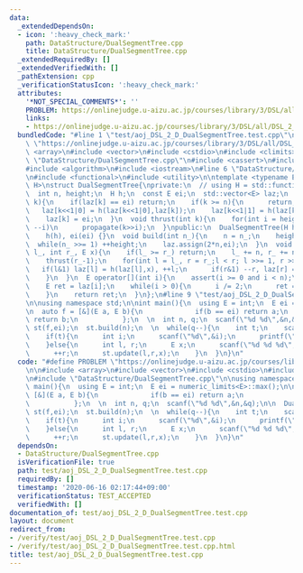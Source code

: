 ```yaml
---
data:
  _extendedDependsOn:
  - icon: ':heavy_check_mark:'
    path: DataStructure/DualSegmentTree.cpp
    title: DataStructure/DualSegmentTree.cpp
  _extendedRequiredBy: []
  _extendedVerifiedWith: []
  _pathExtension: cpp
  _verificationStatusIcon: ':heavy_check_mark:'
  attributes:
    '*NOT_SPECIAL_COMMENTS*': ''
    PROBLEM: https://onlinejudge.u-aizu.ac.jp/courses/library/3/DSL/all/DSL_2_D
    links:
    - https://onlinejudge.u-aizu.ac.jp/courses/library/3/DSL/all/DSL_2_D
  bundledCode: "#line 1 \"test/aoj_DSL_2_D_DualSegmentTree.test.cpp\"\n#define PROBLEM\
    \ \"https://onlinejudge.u-aizu.ac.jp/courses/library/3/DSL/all/DSL_2_D\"\n\n#include\
    \ <array>\n#include <vector>\n#include <cstdio>\n#include <climits>\n\n#line 1\
    \ \"DataStructure/DualSegmentTree.cpp\"\n#include <cassert>\n#include <numeric>\n\
    #include <algorithm>\n#include <iostream>\n#line 6 \"DataStructure/DualSegmentTree.cpp\"\
    \n#include <functional>\n#include <utility>\n\ntemplate <typename E, typename\
    \ H>\nstruct DualSegmentTree{\nprivate:\n  // using H = std::function<E(E,E)>;\n\
    \  int n, height;\n  H h;\n  const E ei;\n  std::vector<E> laz;\n  void propagate(int\
    \ k){\n    if(laz[k] == ei) return;\n    if(k >= n){\n      return;\n    }\n \
    \   laz[k<<1|0] = h(laz[k<<1|0],laz[k]);\n    laz[k<<1|1] = h(laz[k<<1|1],laz[k]);\n\
    \    laz[k] = ei;\n  }\n  void thrust(int k){\n    for(int i = height; i >= 0;\
    \ --i)\n      propagate(k>>i);\n  }\npublic:\n  DualSegmentTree(H h, E ei) :\n\
    \    h(h), ei(ei) {}\n  void build(int n_){\n    n = n_;\n    height = 2;\n  \
    \  while(n_ >>= 1) ++height;\n    laz.assign(2*n,ei);\n  }\n  void update(int\
    \ l_, int r_, E x){\n    if(l_ >= r_) return;\n    l_ += n, r_ += n;\n    thrust(l_);\n\
    \    thrust(r_-1);\n    for(int l = l_, r = r_;l < r; l >>= 1, r >>= 1){\n   \
    \   if(l&1) laz[l] = h(laz[l],x), ++l;\n      if(r&1) --r, laz[r] = h(laz[r],x);\n\
    \    }\n  }\n  E operator[](int i){\n    assert(i >= 0 and i < n);\n    i += n;\n\
    \    E ret = laz[i];\n    while(i > 0){\n      i /= 2;\n      ret = h(ret,laz[i]);\n\
    \    }\n    return ret;\n  }\n};\n#line 9 \"test/aoj_DSL_2_D_DualSegmentTree.test.cpp\"\
    \n\nusing namespace std;\n\nint main(){\n  using E = int;\n  E ei = numeric_limits<E>::max();\n\
    \n  auto f = [&](E a, E b){\n             if(b == ei) return a;\n            \
    \ return b;\n           };\n  \n  int n, q;\n  scanf(\"%d %d\",&n,&q);\n\n  DualSegmentTree\
    \ st(f,ei);\n  st.build(n);\n  \n  while(q--){\n    int t;\n    scanf(\"%d\",&t);\n\
    \    if(t){\n      int i;\n      scanf(\"%d\",&i);\n      printf(\"%d\\n\",st[i]);\n\
    \    }else{\n      int l, r;\n      E x;\n      scanf(\"%d %d %d\",&l,&r,&x);\n\
    \      ++r;\n      st.update(l,r,x);\n    }\n  }\n}\n"
  code: "#define PROBLEM \"https://onlinejudge.u-aizu.ac.jp/courses/library/3/DSL/all/DSL_2_D\"\
    \n\n#include <array>\n#include <vector>\n#include <cstdio>\n#include <climits>\n\
    \n#include \"DataStructure/DualSegmentTree.cpp\"\n\nusing namespace std;\n\nint\
    \ main(){\n  using E = int;\n  E ei = numeric_limits<E>::max();\n\n  auto f =\
    \ [&](E a, E b){\n             if(b == ei) return a;\n             return b;\n\
    \           };\n  \n  int n, q;\n  scanf(\"%d %d\",&n,&q);\n\n  DualSegmentTree\
    \ st(f,ei);\n  st.build(n);\n  \n  while(q--){\n    int t;\n    scanf(\"%d\",&t);\n\
    \    if(t){\n      int i;\n      scanf(\"%d\",&i);\n      printf(\"%d\\n\",st[i]);\n\
    \    }else{\n      int l, r;\n      E x;\n      scanf(\"%d %d %d\",&l,&r,&x);\n\
    \      ++r;\n      st.update(l,r,x);\n    }\n  }\n}\n"
  dependsOn:
  - DataStructure/DualSegmentTree.cpp
  isVerificationFile: true
  path: test/aoj_DSL_2_D_DualSegmentTree.test.cpp
  requiredBy: []
  timestamp: '2020-06-16 02:17:44+09:00'
  verificationStatus: TEST_ACCEPTED
  verifiedWith: []
documentation_of: test/aoj_DSL_2_D_DualSegmentTree.test.cpp
layout: document
redirect_from:
- /verify/test/aoj_DSL_2_D_DualSegmentTree.test.cpp
- /verify/test/aoj_DSL_2_D_DualSegmentTree.test.cpp.html
title: test/aoj_DSL_2_D_DualSegmentTree.test.cpp
---
```

